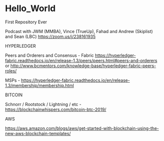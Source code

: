 # Hello_World
First Repository Ever

Podcast with JWM (MMBA), Vince (TrueUp), Fahad and Andrew (Skiplist) and Sean (LBC) https://zoom.us/j/238161935

HYPERLEDGER

Peers and Orderers and Consensus - Fabric https://hyperledger-fabric.readthedocs.io/en/release-1.3/peers/peers.html#peers-and-orderers
or
http://www.bcmentors.com/knowledge-base/hyperledger-fabric-peers-roles/

MSPs - https://hyperledger-fabric.readthedocs.io/en/release-1.3/membership/membership.html

BITCOIN

Schnorr / Rootstock / Lightning / etc - https://blockchainwhispers.com/bitcoin-btc-2019/

AWS

https://aws.amazon.com/blogs/aws/get-started-with-blockchain-using-the-new-aws-blockchain-templates/

